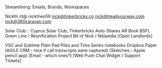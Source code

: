Streamlining: Emails, Brands, Workspaces

Nickth
nt@
nicktheo59
nick@tinkerbricks.co
nick@treadyourway.com
nick@360caravan.com

Solar Club..: Cyprus Solar Club; 
Tinkerbricks
Auto-Shares
AR Book
BSFL
Green Line / Reunification Project
Bit of Nick / Nikipedia
[Open Landlords]

VSC and Sublime
Plain Pad Piles and Time Series notebooks
Dropbox Paper
(AGILE CRM - nice if call transcripts were captured)
(Sketches - Apple pencil app)
[Email - which ones?]
[Web Push Chat Widget / Support Tickets]
